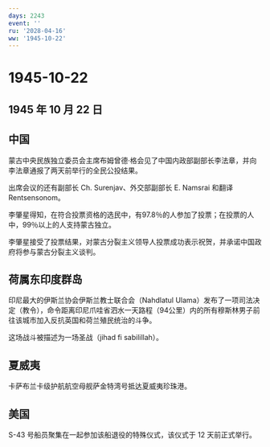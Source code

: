 ```yaml
---
days: 2243
event: ''
ru: '2028-04-16'
ww: '1945-10-22'
---
```


# 1945-10-22

## 1945 年 10 月 22 日

## 中国

蒙古中央民族独立委员会主席布姆曾德·格会见了中国内政部副部长李法章，并向李法章通报了两天前举行的全民公投结果。

出席会议的还有副部长 Ch. Surenjav、外交部副部长 E. Namsrai 和翻译
Rentsensonom。

李肇星得知，在符合投票资格的选民中，有97.8％的人参加了投票；在投票的人中，99％以上的人支持蒙古独立。

李肇星接受了投票结果，对蒙古分裂主义领导人投票成功表示祝贺，并承诺中国政府将参与蒙古分裂主义谈判。

## 荷属东印度群岛

印尼最大的伊斯兰协会伊斯兰教士联合会（Nahdlatul
Ulama）发布了一项司法决定（教令），命令距离印尼爪哇省泗水一天路程（94公里）内的所有穆斯林男子前往该城市加入反抗英国和荷兰殖民统治的斗争。

这场战斗被描述为一场圣战（jihad fi sabilillah）。

## 夏威夷

卡萨布兰卡级护航航空母舰萨金特湾号抵达夏威夷珍珠港。

## 美国

S-43 号船员聚集在一起参加该船退役的特殊仪式，该仪式于 12 天前正式举行。